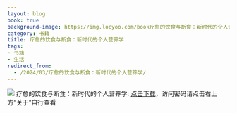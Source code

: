 ```yaml
---
layout: blog
book: true
background-image: https://img.locyoo.com/book疗愈的饮食与断食：新时代的个人营养学.jpg
category: 书籍
title: 疗愈的饮食与断食：新时代的个人营养学
tags:
- 书籍
- 生活
redirect_from:
  - /2024/03/疗愈的饮食与断食：新时代的个人营养学/
---
```

![](https://img.locyoo.com/book疗愈的饮食与断食：新时代的个人营养学.jpg)
疗愈的饮食与断食：新时代的个人营养学: <a name = "ref1" href="https://url18.ctfile.com/f/50983618-1418307179-8f873b?p=3619">点击下载</a>，访问密码请点击右上方“关于”自行查看